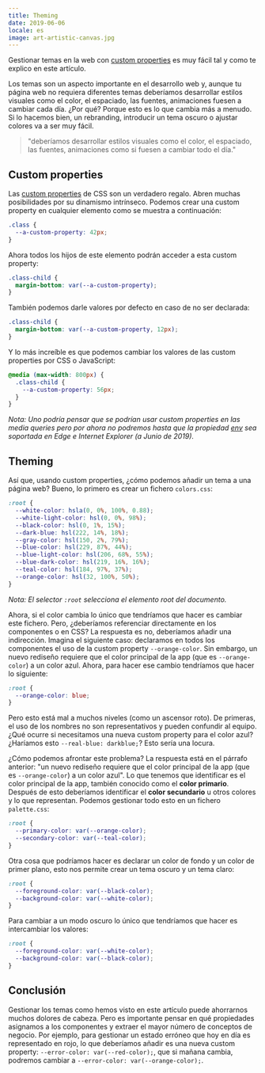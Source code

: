 ```yaml
---
title: Theming
date: 2019-06-06
locale: es
image: art-artistic-canvas.jpg
---
```


Gestionar temas en la web con [custom properties](https://developer.mozilla.org/en-US/docs/Web/CSS/--*) es muy fácil tal y como te explico en este artículo.

<!-- more -->

Los temas son un aspecto importante en el desarrollo web y, aunque tu página web no requiera diferentes temas deberíamos desarrollar estilos visuales como el color, el espaciado, las fuentes, animaciones fuesen a cambiar cada día. ¿Por qué? Porque esto es lo que cambia más a menudo. Si lo hacemos bien, un rebranding, introducir un tema oscuro o ajustar colores va a ser muy fácil.

> "deberíamos desarrollar estilos visuales como el color, el espaciado, las fuentes, animaciones como si fuesen a cambiar todo el día."

## Custom properties

Las [custom properties](https://developer.mozilla.org/en-US/docs/Web/CSS/--*) de CSS son un verdadero regalo. Abren muchas posibilidades por su dinamismo intrínseco. Podemos crear una custom property en cualquier elemento como se muestra a continuación:

```css
.class {
  --a-custom-property: 42px;
}
```

Ahora todos los hijos de este elemento podrán acceder a esta custom property:

```css
.class-child {
  margin-bottom: var(--a-custom-property);
}
```

También podemos darle valores por defecto en caso de no ser declarada:

```css
.class-child {
  margin-bottom: var(--a-custom-property, 12px);
}
```

Y lo más increíble es que podemos cambiar los valores de las custom properties por CSS o JavaScript:

```css
@media (max-width: 800px) {
  .class-child {
    --a-custom-property: 56px;
  }
}
```

_Nota: Uno podría pensar que se podrían usar custom properties en las media queries pero por ahora no podremos hasta que la propiedad [env](https://developer.mozilla.org/en-US/docs/Web/CSS/env) sea soportada en Edge e Internet Explorer (a Junio de 2019)._

## Theming

Así que, usando custom properties, ¿cómo podemos añadir un tema a una página web? Bueno, lo primero es crear un fichero `colors.css`:

```css
:root {
  --white-color: hsla(0, 0%, 100%, 0.88);
  --white-light-color: hsl(0, 0%, 98%);
  --black-color: hsl(0, 1%, 15%);
  --dark-blue: hsl(222, 14%, 18%);
  --gray-color: hsl(150, 2%, 79%);
  --blue-color: hsl(229, 87%, 44%);
  --blue-light-color: hsl(206, 68%, 55%);
  --blue-dark-color: hsl(219, 16%, 16%);
  --teal-color: hsl(184, 97%, 37%);
  --orange-color: hsl(32, 100%, 50%);
}
```

_Nota: El selector `:root` selecciona el elemento root del documento._

Ahora, si el color cambia lo único que tendríamos que hacer es cambiar este fichero. Pero, ¿deberíamos referenciar directamente en los componentes o en CSS? La respuesta es no, deberíamos añadir una indirección. Imagina el siguiente caso: declaramos en todos los componentes el uso de la custom property `--orange-color`. Sin embargo, un nuevo rediseño requiere que el color principal de la app (que es `--orange-color`) a un color azul. Ahora, para hacer ese cambio tendríamos que hacer lo siguiente:

```css
:root {
  --orange-color: blue;
}
```

Pero esto está mal a muchos niveles (como un ascensor roto). De primeras, el uso de los nombres no son representativos y pueden confundir al equipo. ¿Qué ocurre si necesitamos una nueva custom property para el color azul? ¿Haríamos esto `--real-blue: darkblue;`? Esto sería una locura.

¿Cómo podemos afrontar este problema? La respuesta está en el párrafo anterior: "un nuevo rediseño requiere que el color principal de la app (que es `--orange-color`) a un color azul". Lo que tenemos que identificar es el color principal de la app, también conocido como el **color primario**. Después de esto deberíamos identificar el **color secundario** u otros colores y lo que representan. Podemos gestionar todo esto en un fichero `palette.css`:

```css
:root {
  --primary-color: var(--orange-color);
  --secondary-color: var(--teal-color);
}
```

Otra cosa que podríamos hacer es declarar un color de fondo y un color de primer plano, esto nos permite crear un tema oscuro y un tema claro:

```css
:root {
  --foreground-color: var(--black-color);
  --background-color: var(--white-color);
}
```

Para cambiar a un modo oscuro lo único que tendríamos que hacer es intercambiar los valores:

```css
:root {
  --foreground-color: var(--white-color);
  --background-color: var(--black-color);
}
```

## Conclusión

Gestionar los temas como hemos visto en este artículo puede ahorrarnos muchos dolores de cabeza. Pero es importante pensar en qué propiedades asignamos a los componentes y extraer el mayor número de conceptos de negocio. Por ejemplo, para gestionar un estado erróneo que hoy en día es representado en rojo, lo que deberíamos añadir es una nueva custom property: `--error-color: var(--red-color);`, que si mañana cambia, podremos cambiar a `--error-color: var(--orange-color);`.
